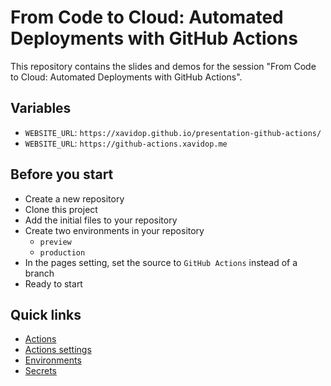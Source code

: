 # From Code to Cloud: Automated Deployments with GitHub Actions

This repository contains the slides and demos for the session "From Code to Cloud: Automated Deployments with GitHub Actions".

## Variables

- `WEBSITE_URL`: `https://xavidop.github.io/presentation-github-actions/`
- `WEBSITE_URL`: `https://github-actions.xavidop.me`

## Before you start

- Create a new repository
- Clone this project
- Add the initial files to your repository
- Create two environments in your repository
  - `preview`
  - `production`
- In the pages setting, set the source to `GitHub Actions` instead of a branch
- Ready to start

## Quick links

- [Actions](https://github.com/xavidop/presentation-github-actions/actions)
- [Actions settings](https://github.com/xavidop/presentation-github-actions/settings/actions)
- [Environments](https://github.com/xavidop/presentation-github-actions/settings/environments)
- [Secrets](https://github.com/xavidop/presentation-github-actions/settings/secrets/actions)